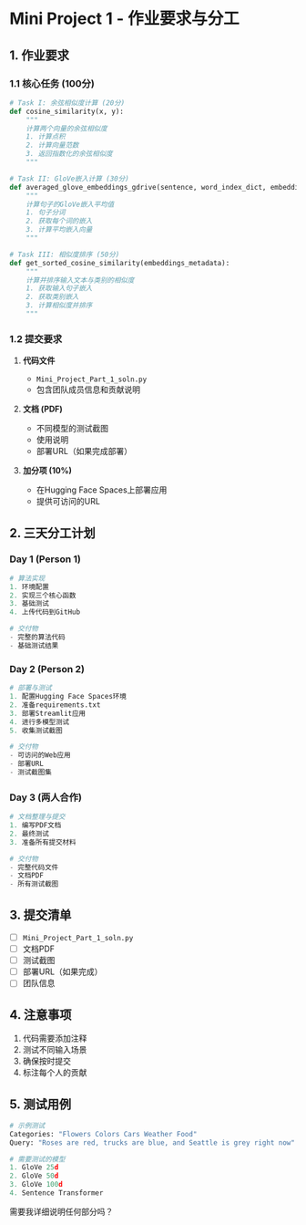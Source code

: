 



# Mini Project 1 - 作业要求与分工

## 1. 作业要求

### 1.1 核心任务 (100分)
```python
# Task I: 余弦相似度计算 (20分)
def cosine_similarity(x, y):
    """
    计算两个向量的余弦相似度
    1. 计算点积
    2. 计算向量范数
    3. 返回指数化的余弦相似度
    """

# Task II: GloVe嵌入计算 (30分)
def averaged_glove_embeddings_gdrive(sentence, word_index_dict, embeddings, model_type=50):
    """
    计算句子的GloVe嵌入平均值
    1. 句子分词
    2. 获取每个词的嵌入
    3. 计算平均嵌入向量
    """

# Task III: 相似度排序 (50分)
def get_sorted_cosine_similarity(embeddings_metadata):
    """
    计算并排序输入文本与类别的相似度
    1. 获取输入句子嵌入
    2. 获取类别嵌入
    3. 计算相似度并排序
    """
```


### 1.2 提交要求
1. **代码文件**
   - `Mini_Project_Part_1_soln.py`
   - 包含团队成员信息和贡献说明

2. **文档 (PDF)**
   - 不同模型的测试截图
   - 使用说明
   - 部署URL（如果完成部署）

3. **加分项 (10%)**
   - 在Hugging Face Spaces上部署应用
   - 提供可访问的URL

## 2. 三天分工计划

### Day 1 (Person 1)
```python
# 算法实现
1. 环境配置
2. 实现三个核心函数
3. 基础测试
4. 上传代码到GitHub

# 交付物
- 完整的算法代码
- 基础测试结果
```


### Day 2 (Person 2)
```python
# 部署与测试
1. 配置Hugging Face Spaces环境
2. 准备requirements.txt
3. 部署Streamlit应用
4. 进行多模型测试
5. 收集测试截图

# 交付物
- 可访问的Web应用
- 部署URL
- 测试截图集
```


### Day 3 (两人合作)
```python
# 文档整理与提交
1. 编写PDF文档
2. 最终测试
3. 准备所有提交材料

# 交付物
- 完整代码文件
- 文档PDF
- 所有测试截图
```


## 3. 提交清单
- [ ] `Mini_Project_Part_1_soln.py`
- [ ] 文档PDF
- [ ] 测试截图
- [ ] 部署URL（如果完成）
- [ ] 团队信息

## 4. 注意事项
1. 代码需要添加注释
2. 测试不同输入场景
3. 确保按时提交
4. 标注每个人的贡献

## 5. 测试用例
```python
# 示例测试
Categories: "Flowers Colors Cars Weather Food"
Query: "Roses are red, trucks are blue, and Seattle is grey right now"

# 需要测试的模型
1. GloVe 25d
2. GloVe 50d
3. GloVe 100d
4. Sentence Transformer
```


需要我详细说明任何部分吗？
